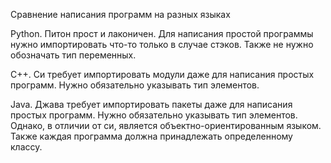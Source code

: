 Сравнение написания программ на разных языках

Python. Питон прост и лаконичен. Для написания простой программы нужно импортировать что-то только в случае стэков. Также не нужно обозначать тип переменных.

C++. Си требует импортировать модули даже для написания простых программ. Нужно обязательно указывать тип элементов.

Java. Джава требует импортировать пакеты даже для написания простых программ. Нужно обязательно указывать тип элементов. Однако, в отличии от си, является объектно-ориентированным языком. Также каждая программа должна принадлежать определенному классу.

